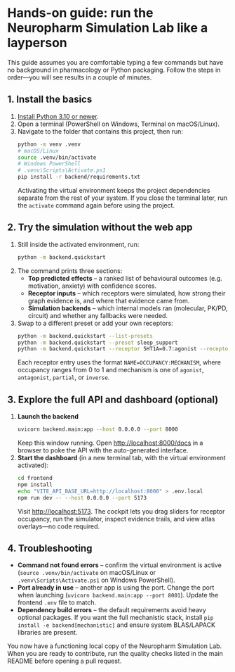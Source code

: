 # Hands-on guide: run the Neuropharm Simulation Lab like a layperson

This guide assumes you are comfortable typing a few commands but have no
background in pharmacology or Python packaging. Follow the steps in order—you
will see results in a couple of minutes.

## 1. Install the basics

1. [Install Python 3.10 or newer](https://www.python.org/downloads/).
2. Open a terminal (PowerShell on Windows, Terminal on macOS/Linux).
3. Navigate to the folder that contains this project, then run:
   ```bash
   python -m venv .venv
   # macOS/Linux
   source .venv/bin/activate
   # Windows PowerShell
   # .venv\Scripts\Activate.ps1
   pip install -r backend/requirements.txt
   ```
   Activating the virtual environment keeps the project dependencies separate
   from the rest of your system. If you close the terminal later, run the
   `activate` command again before using the project.

## 2. Try the simulation without the web app

1. Still inside the activated environment, run:
   ```bash
   python -m backend.quickstart
   ```
2. The command prints three sections:
   - **Top predicted effects** – a ranked list of behavioural outcomes (e.g.
     motivation, anxiety) with confidence scores.
   - **Receptor inputs** – which receptors were simulated, how strong their graph
     evidence is, and where that evidence came from.
   - **Simulation backends** – which internal models ran (molecular, PK/PD,
     circuit) and whether any fallbacks were needed.
3. Swap to a different preset or add your own receptors:
   ```bash
   python -m backend.quickstart --list-presets
   python -m backend.quickstart --preset sleep_support
   python -m backend.quickstart --receptor 5HT1A=0.7:agonist --receptor 5HT2A=0.2:antagonist
   ```
   Each receptor entry uses the format `NAME=OCCUPANCY:MECHANISM`, where
   occupancy ranges from 0 to 1 and mechanism is one of `agonist`,
   `antagonist`, `partial`, or `inverse`.

## 3. Explore the full API and dashboard (optional)

1. **Launch the backend**
   ```bash
   uvicorn backend.main:app --host 0.0.0.0 --port 8000
   ```
   Keep this window running. Open <http://localhost:8000/docs> in a browser to
   poke the API with the auto-generated interface.
2. **Start the dashboard** (in a new terminal tab, with the virtual environment
   activated):
   ```bash
   cd frontend
   npm install
   echo "VITE_API_BASE_URL=http://localhost:8000" > .env.local
   npm run dev -- --host 0.0.0.0 --port 5173
   ```
   Visit <http://localhost:5173>. The cockpit lets you drag sliders for receptor
   occupancy, run the simulator, inspect evidence trails, and view atlas
   overlays—no code required.

## 4. Troubleshooting

- **Command not found errors** – confirm the virtual environment is active
  (`source .venv/bin/activate` on macOS/Linux or `.venv\Scripts\Activate.ps1` on
  Windows PowerShell).
- **Port already in use** – another app is using the port. Change the port when
  launching (`uvicorn backend.main:app --port 8001`). Update the frontend `.env`
  file to match.
- **Dependency build errors** – the default requirements avoid heavy optional
  packages. If you want the full mechanistic stack, install `pip install -e
  backend[mechanistic]` and ensure system BLAS/LAPACK libraries are present.

You now have a functioning local copy of the Neuropharm Simulation Lab. When you
are ready to contribute, run the quality checks listed in the main README before
opening a pull request.
